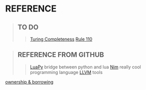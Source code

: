 # REFERENCE

>## TO DO
>>[Turing Completeness](https://en.wikipedia.org/wiki/Turing_completeness#:~:text=In%20colloquial%20usage%2C%20the%20terms,purpose%20computer%20or%20computer%20language)
>>[Rule 110](https://en.wikipedia.org/wiki/Rule_110)

>## REFERENCE FROM GITHUB
>
>>[LuaPy](https://github.com/guzhoudiaoke/luapy)
> bridge between python and lua
>>[Nim](https://github.com/nim-lang/Nim)
> really cool programming language
>>[LLVM](https://github.com/llvm/llvm-project/tree/main/llvm)
> tools

[ownership & borrowing](https://doc.rust-lang.org/book/ch04-00-understanding-ownership.html)

